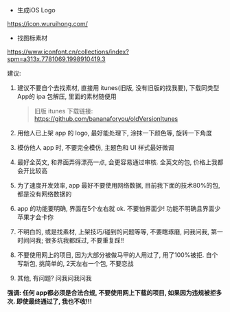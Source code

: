 - 生成iOS Logo

https://icon.wuruihong.com/

- 找图标素材

https://www.iconfont.cn/collections/index?spm=a313x.7781069.1998910419.3



建议:  

1. 建议不要自个去找素材, 直接用 itunes(旧版, 没有旧版的找我要), 下载同类型App的 ipa 包解压, 里面的素材随便用

   > 旧版 itunes 下载链接: https://github.com/bananaforyou/oldVersionItunes

2. 用他人已上架 app 的 logo, 最好能处理下, 涂抹一下颜色等,  旋转一下角度

3. 模仿他人 app 时, 不要完全模仿, 主题色和 UI 样式最好微调

4. 最好全英文, 和界面弄得漂亮一点, 会更容易通过审核. 全英文的包,  价格上我都会开比较高

5. 为了速度开发效率, app 最好不要使用网络数据, 目前我下面的技术80%的包, 都是没有网络数据的

6. app 的功能要明确, 界面在5个左右就 ok.  不要怕界面少!  功能不明确且界面少苹果才会卡你

7. 不明白的, 或是找素材,  上架技巧/碰到的问题等等,  不要瞎琢磨, 问我问我, 第一时间问我; 很多坑我都踩过, 不要重复踩!!

8. 不要使用网上的项目, 因为大部分被做马甲的人用过了, 用了100%被拒. 自个写新包,  挑简单的, 2天左右一个包, 不要恋战

9. 其他, 有问题?  问我问我问我

**强调: 任何 app都必须是合法合规, 不要使用网上下载的项目, 如果因为违规被拒多次.  即使最终通过了, 我也不收!!!**


